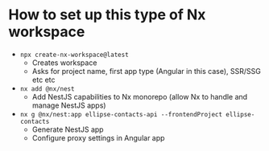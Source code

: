 # How to set up this type of Nx workspace #

* `npx create-nx-workspace@latest`
  * Creates workspace
  * Asks for project name, first app type (Angular in this case), SSR/SSG etc etc
* `nx add @nx/nest`
  * Add NestJS capabilities to Nx monorepo (allow Nx to handle and manage NestJS apps)
* `nx g @nx/nest:app ellipse-contacts-api --frontendProject ellipse-contacts`
  * Generate NestJS app
  * Configure proxy settings in Angular app
